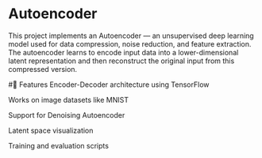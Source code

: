 # Autoencoder

This project implements an Autoencoder — an unsupervised deep learning model used for data compression, noise reduction, and feature extraction. The autoencoder learns to encode input data into a lower-dimensional latent representation and then reconstruct the original input from this compressed version.

#📌 Features
Encoder-Decoder architecture using TensorFlow

Works on image datasets like MNIST 

Support for Denoising Autoencoder

Latent space visualization

Training and evaluation scripts

